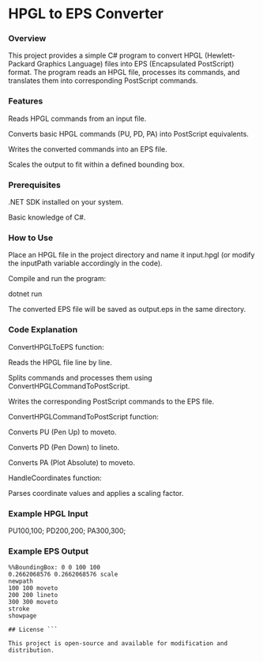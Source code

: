 # HPGL to EPS Converter

### Overview

This project provides a simple C# program to convert HPGL (Hewlett-Packard Graphics Language) files into EPS (Encapsulated PostScript) format. The program reads an HPGL file, processes its commands, and translates them into corresponding PostScript commands.

### Features

Reads HPGL commands from an input file.

Converts basic HPGL commands (PU, PD, PA) into PostScript equivalents.

Writes the converted commands into an EPS file.

Scales the output to fit within a defined bounding box.

### Prerequisites

.NET SDK installed on your system.

Basic knowledge of C#.

### How to Use

Place an HPGL file in the project directory and name it input.hpgl (or modify the inputPath variable accordingly in the code).

Compile and run the program:

dotnet run

The converted EPS file will be saved as output.eps in the same directory.

### Code Explanation

ConvertHPGLToEPS function:

Reads the HPGL file line by line.

Splits commands and processes them using ConvertHPGLCommandToPostScript.

Writes the corresponding PostScript commands to the EPS file.

ConvertHPGLCommandToPostScript function:

Converts PU (Pen Up) to moveto.

Converts PD (Pen Down) to lineto.

Converts PA (Plot Absolute) to moveto.

HandleCoordinates function:

Parses coordinate values and applies a scaling factor.

### Example HPGL Input

PU100,100;
PD200,200;
PA300,300;

### Example EPS Output

``` %!PS-Adobe-3.0 EPSF-3.0
%%BoundingBox: 0 0 100 100
0.2662068576 0.2662068576 scale
newpath
100 100 moveto
200 200 lineto
300 300 moveto
stroke
showpage

## License ```

This project is open-source and available for modification and distribution.

